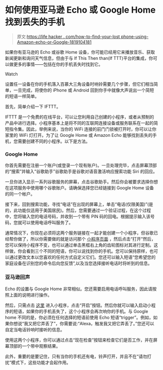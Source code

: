 # 如何使用亚马逊 Echo 或 Google Home 找到丢失的手机

> 原文:[https://life hacker . com/how-to-find-your-lost phone-using-Amazon-echo-or-Google-1819104181](https://lifehacker.com/how-to-find-your-lost-phone-using-amazon-echo-or-google-1819104181)

如果你有亚马逊的 Echo 或谷歌 Home 设备，你可能已经用它来播放音乐、获取新闻更新和询问天气信息，但由于与 If This Then than(If TTT)平台的集成，你可以做更多的事情——包括在你的手机丢失时找到它。

Watch

设置任一设备在你的手机落入百慕大三角设备时响铃需要几个步骤，但它们相当简单，一旦完成，将使你的 iPhone 或 Android 回到你手中就像大声说出一个简短的短语一样简单。

首先，简单介绍一下 IFTTT。

IFTTT 是一个免费的在线平台，可以让您利用自己创建的小程序，或者从预制的产品中进行选择。小程序基本上是将不同的互联网连接设备或服务联系在一起的简短指令集。因此，举例来说，当你的 WiFi 连接的前门门锁被打开时，你可以让你家里的 WiFi 灯打开。为了让 Google Home 或 Amazon Echo 能够找到丢失的手机，您需要创建不同的小程序。以下是方法。

### **Google Home**

你首先需要在注册一个账户(或登录一个现有账户)。一旦处理完毕，点击屏幕顶部的“搜索”并输入“谷歌助手”谷歌助手是谷歌对语音激活响应搜索功能 Siri 的回应。

一旦你进入显示一系列谷歌服务的屏幕，点击谷歌助手。然后你会被要求选择你想在这项服务中使用哪个谷歌账户。请确保选择您已经链接到 Google Home 设备的同一个帐户。

接下来，回到搜索功能，寻找“电话”在出现的屏幕上，单击“电话(仅限美国)”(是的，此功能仅适用于美国居民)。然后，您需要通过一个验证过程，在这个过程中，您将输入您的电话号码，并收到一个带有 PIN 码的回电。根据提示输入该号码，您就可以使用电话呼叫服务了。

通常情况下，你现在必须将这两个服务链接在一起才能创建一个小程序，但谷歌已经帮你做了，所以你需要做的就是访问那个 [小程序页面](https://ifttt.com/applets/479253p-tell-google-assistant-to-call-your-phone) ，然后点击“打开”然后，您可以保持小程序不变，也可以通过单击黑框右上角的齿轮图标对其进行定制。这样做，你会看到三个不同的短语，你可以说找到你的手机。您可以保持原样，也可以通过更改文本以您喜欢的任何方式自定义它们。您还可以输入短语“您希望您的家庭设备在识别您的命令后向您反馈”,以及当您选择接听电话时将听到的信息。

### 亚马逊回声

Echo 的设置与 Google Home 非常相似。您还需要启用电话呼叫服务，因此请按照上面的说明进行操作。

然后，只需点击 [这里](https://ifttt.com/applets/341784p-tell-alexa-to-find-your-phone) 进入小程序，点击“开启”按钮。然后你就可以输入启动小程序的短语，如果你的手机丢失了，这个小程序会再次响你的手机。与 Google home 不同的是，你必须在任何选择的短语前使用 Echo 短语“trigger”。例如，如果你想说“我又把它弄丢了”，你需要说:“Alexa，触发我又把它弄丢了。”您还可以自定当电话铃响时接听的信息。

使用这两个小程序，你可以通过点击“现在检查”按钮来检查它们是否工作，并在屏幕顶部的一个带中观察结果。

此外，重要的是要记住，只有当你的手机还有电，铃声打开，并且不在“请勿打扰”模式下，这些功能才会起作用。